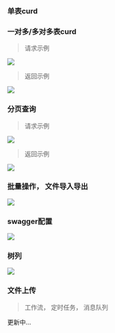 ### 单表curd 
### 一对多/多对多表curd
> 请求示例

![](https://img-blog.csdnimg.cn/20210225023024220.png)

> 返回示例

![](https://img-blog.csdnimg.cn/20210225023024988.png)

### 分页查询
> 请求示例

![](https://img-blog.csdnimg.cn/20210225172416748.png)

> 返回示例

![](https://img-blog.csdnimg.cn/20210225172416814.png)

### 批量操作， 文件导入导出
![](https://img-blog.csdnimg.cn/20210301015556657.png)

### swagger配置
![](https://img-blog.csdnimg.cn/20210301015556712.png)

### 树列
![](https://img-blog.csdnimg.cn/20210307160035331.png)
### 文件上传


>  工作流， 定时任务， 消息队列
>
更新中...